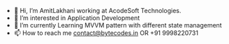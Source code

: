 - 👋 Hi, I’m AmitLakhani working at AcodeSoft Technologies.
- 👀 I’m interested in Application Development
- 🌱 I’m currently Learning MVVM pattern with different state management
- 📫 How to reach me contact@bytecodes.in OR +91 9998220731
